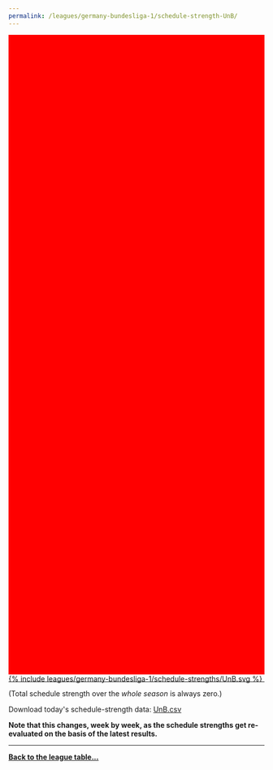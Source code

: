 ```yaml
---
permalink: /leagues/germany-bundesliga-1/schedule-strength-UnB/
---
```


<style>
.svg-wrap {
    background-color:red;
    height:0;
    padding-top:250%; /* 350px/550px */
    position: relative;
}

svg {
    background-color: white;
    height: 100%;
    display:block;
    width: 100%;
    position: absolute;
    top:0;
    left:0;
}
</style>


<div class="svg-wrap">
{% include leagues/germany-bundesliga-1/schedule-strengths/UnB.svg %}
</div>

-----

(Total schedule strength over the *whole season* is always zero.)


Download today's schedule-strength data: [UnB.csv](/assets/leagues/germany-bundesliga-1/2020/schedule-strengths/UnB.csv)

**Note that this changes, week by week, as the schedule strengths get re-evaluated on the
basis of the latest results.**

-----

[**Back to the league table...**](/leagues/germany-bundesliga-1)


